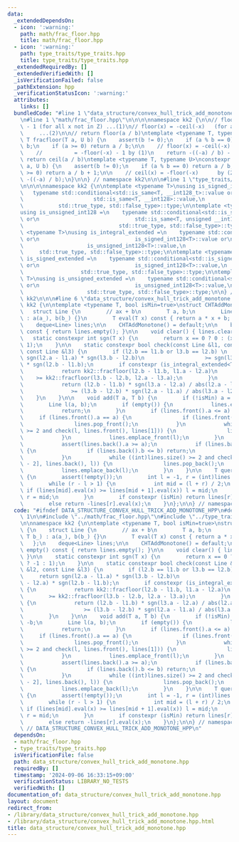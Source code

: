 ```yaml
---
data:
  _extendedDependsOn:
  - icon: ':warning:'
    path: math/frac_floor.hpp
    title: math/frac_floor.hpp
  - icon: ':warning:'
    path: type_traits/type_traits.hpp
    title: type_traits/type_traits.hpp
  _extendedRequiredBy: []
  _extendedVerifiedWith: []
  _isVerificationFailed: false
  _pathExtension: hpp
  _verificationStatusIcon: ':warning:'
  attributes:
    links: []
  bundledCode: "#line 1 \"data_structure/convex_hull_trick_add_monotone.hpp\"\n\n\n\
    \n#line 1 \"math/frac_floor.hpp\"\n\n\n\nnamespace kk2 {\n\n// floor(x) = ceil(x)\
    \ - 1 (for all x not in Z) ...(1)\n// floor(x) = -ceil(-x)   (for all x)     \
    \     ...(2)\n\n// return floor(a / b)\ntemplate <typename T, typename U>\nconstexpr\
    \ T fracfloor(T a, U b) {\n    assert(b != 0);\n    if (a % b == 0) return a /\
    \ b;\n    if (a >= 0) return a / b;\n\n    // floor(x) = -ceil(-x)      by (2)\n\
    \    //          = -floor(-x) - 1 by (1)\n    return -((-a) / b) - 1;\n}\n\n//\
    \ return ceil(a / b)\ntemplate <typename T, typename U>\nconstexpr T fracceil(T\
    \ a, U b) {\n    assert(b != 0);\n    if (a % b == 0) return a / b;\n    if (a\
    \ >= 0) return a / b + 1;\n\n    // ceil(x) = -floor(-x)      by (2)\n    return\
    \ -((-a) / b);\n}\n\n} // namespace kk2\n\n\n#line 1 \"type_traits/type_traits.hpp\"\
    \n\n\n\nnamespace kk2 {\n\ntemplate <typename T>\nusing is_signed_int128 =\n \
    \   typename std::conditional<std::is_same<T, __int128_t>::value or\n        \
    \                      std::is_same<T, __int128>::value,\n                   \
    \           std::true_type, std::false_type>::type;\n\ntemplate <typename T>\n\
    using is_unsigned_int128 =\n    typename std::conditional<std::is_same<T, __uint128_t>::value\
    \ or\n                              std::is_same<T, unsigned __int128>::value,\n\
    \                              std::true_type, std::false_type>::type;\n\ntemplate\
    \ <typename T>\nusing is_integral_extended =\n    typename std::conditional<std::is_integral<T>::value\
    \ or\n                              is_signed_int128<T>::value or\n          \
    \                    is_unsigned_int128<T>::value,\n                         \
    \     std::true_type, std::false_type>::type;\n\ntemplate <typename T>\nusing\
    \ is_signed_extended =\n    typename std::conditional<std::is_signed<T>::value\
    \ or\n                              is_signed_int128<T>::value,\n            \
    \                  std::true_type, std::false_type>::type;\n\ntemplate <typename\
    \ T>\nusing is_unsigned_extended =\n    typename std::conditional<std::is_unsigned<T>::value\
    \ or\n                              is_unsigned_int128<T>::value,\n          \
    \                    std::true_type, std::false_type>::type;\n\n} // namespace\
    \ kk2\n\n\n#line 6 \"data_structure/convex_hull_trick_add_monotone.hpp\"\n\nnamespace\
    \ kk2 {\n\ntemplate <typename T, bool isMin=true>\nstruct CHTAddMonotone {\n \
    \   struct Line {\n        // ax + b\n        T a, b;\n        Line(T a_, T b_)\
    \ : a(a_), b(b_) {}\n        T eval(T x) const { return a * x + b; }\n    };\n\
    \    deque<Line> lines;\n\n    CHTAddMonotone() = default;\n\n    bool empty()\
    \ const { return lines.empty(); }\n\n    void clear() { lines.clear(); }\n\n \
    \   static constexpr int sgn(T x) {\n        return x == 0 ? 0 : (x < 0 ? -1 :\
    \ 1);\n    }\n\n    static constexpr bool check(const Line &l1, const Line &l2,\
    \ const Line &l3) {\n        if (l2.b == l1.b or l3.b == l2.b) \n            return\
    \ sgn(l2.a - l1.a) * sgn(l3.b - l2.b)\n                   >= sgn(l3.a - l2.a)\
    \ * sgn(l2.b - l1.b);\n        if constexpr (is_integral_extended<T>::value) {\n\
    \            return kk2::fracfloor(l2.b - l1.b, l1.a - l2.a)\n               \
    \    >= kk2::fracfloor(l3.b - l2.b, l2.a - l3.a);\n        }\n        else {\n\
    \            return (l2.b - l1.b) * sgn(l3.a - l2.a) / abs(l2.a - l1.a)\n    \
    \               >= (l3.b - l2.b) * sgn(l2.a - l1.a) / abs(l3.a - l2.a);\n    \
    \    }\n    }\n\n    void add(T a, T b) {\n        if (!isMin) a = -a, b = -b;\n\
    \        Line l(a, b);\n        if (empty()) {\n            lines.emplace_back(l);\n\
    \            return;\n        }\n        if (lines.front().a <= a) {\n       \
    \     if (lines.front().a == a) {\n                if (lines.front().b <= b) return;\n\
    \                lines.pop_front();\n            }\n            while ((int)lines.size()\
    \ >= 2 and check(l, lines.front(), lines[1])) {\n                lines.pop_front();\n\
    \            }\n            lines.emplace_front(l);\n        }\n        else {\n\
    \            assert(lines.back().a >= a);\n            if (lines.back().a == a)\
    \ {\n                if (lines.back().b <= b) return;\n                lines.pop_back();\n\
    \            }\n            while ((int)lines.size() >= 2 and check(lines[lines.size()\
    \ - 2], lines.back(), l)) {\n                lines.pop_back();\n            }\n\
    \            lines.emplace_back(l);\n        }\n    }\n\n    T query(T x) const\
    \ {\n        assert(!empty());\n        int l = -1, r = (int)lines.size() - 1;\n\
    \        while (r - l > 1) {\n            int mid = (l + r) / 2;\n           \
    \ if (lines[mid].eval(x) >= lines[mid + 1].eval(x)) l = mid;\n            else\
    \ r = mid;\n        }\n        if constexpr (isMin) return lines[r].eval(x);\n\
    \        else return -lines[r].eval(x);\n    }\n};\n\n} // namespace kk2\n\n\n"
  code: "#ifndef DATA_STRUCTURE_CONVEX_HULL_TRICK_ADD_MONOTONE_HPP\n#define DATA_STRUCTURE_CONVEX_HULL_TRICK_ADD_MONOTONE_HPP\
    \ 1\n\n#include \"../math/frac_floor.hpp\"\n#include \"../type_traits/type_traits.hpp\"\
    \n\nnamespace kk2 {\n\ntemplate <typename T, bool isMin=true>\nstruct CHTAddMonotone\
    \ {\n    struct Line {\n        // ax + b\n        T a, b;\n        Line(T a_,\
    \ T b_) : a(a_), b(b_) {}\n        T eval(T x) const { return a * x + b; }\n \
    \   };\n    deque<Line> lines;\n\n    CHTAddMonotone() = default;\n\n    bool\
    \ empty() const { return lines.empty(); }\n\n    void clear() { lines.clear();\
    \ }\n\n    static constexpr int sgn(T x) {\n        return x == 0 ? 0 : (x < 0\
    \ ? -1 : 1);\n    }\n\n    static constexpr bool check(const Line &l1, const Line\
    \ &l2, const Line &l3) {\n        if (l2.b == l1.b or l3.b == l2.b) \n       \
    \     return sgn(l2.a - l1.a) * sgn(l3.b - l2.b)\n                   >= sgn(l3.a\
    \ - l2.a) * sgn(l2.b - l1.b);\n        if constexpr (is_integral_extended<T>::value)\
    \ {\n            return kk2::fracfloor(l2.b - l1.b, l1.a - l2.a)\n           \
    \        >= kk2::fracfloor(l3.b - l2.b, l2.a - l3.a);\n        }\n        else\
    \ {\n            return (l2.b - l1.b) * sgn(l3.a - l2.a) / abs(l2.a - l1.a)\n\
    \                   >= (l3.b - l2.b) * sgn(l2.a - l1.a) / abs(l3.a - l2.a);\n\
    \        }\n    }\n\n    void add(T a, T b) {\n        if (!isMin) a = -a, b =\
    \ -b;\n        Line l(a, b);\n        if (empty()) {\n            lines.emplace_back(l);\n\
    \            return;\n        }\n        if (lines.front().a <= a) {\n       \
    \     if (lines.front().a == a) {\n                if (lines.front().b <= b) return;\n\
    \                lines.pop_front();\n            }\n            while ((int)lines.size()\
    \ >= 2 and check(l, lines.front(), lines[1])) {\n                lines.pop_front();\n\
    \            }\n            lines.emplace_front(l);\n        }\n        else {\n\
    \            assert(lines.back().a >= a);\n            if (lines.back().a == a)\
    \ {\n                if (lines.back().b <= b) return;\n                lines.pop_back();\n\
    \            }\n            while ((int)lines.size() >= 2 and check(lines[lines.size()\
    \ - 2], lines.back(), l)) {\n                lines.pop_back();\n            }\n\
    \            lines.emplace_back(l);\n        }\n    }\n\n    T query(T x) const\
    \ {\n        assert(!empty());\n        int l = -1, r = (int)lines.size() - 1;\n\
    \        while (r - l > 1) {\n            int mid = (l + r) / 2;\n           \
    \ if (lines[mid].eval(x) >= lines[mid + 1].eval(x)) l = mid;\n            else\
    \ r = mid;\n        }\n        if constexpr (isMin) return lines[r].eval(x);\n\
    \        else return -lines[r].eval(x);\n    }\n};\n\n} // namespace kk2\n\n#endif\
    \ // DATA_STRUCTURE_CONVEX_HULL_TRICK_ADD_MONOTONE_HPP\n"
  dependsOn:
  - math/frac_floor.hpp
  - type_traits/type_traits.hpp
  isVerificationFile: false
  path: data_structure/convex_hull_trick_add_monotone.hpp
  requiredBy: []
  timestamp: '2024-09-06 16:33:15+09:00'
  verificationStatus: LIBRARY_NO_TESTS
  verifiedWith: []
documentation_of: data_structure/convex_hull_trick_add_monotone.hpp
layout: document
redirect_from:
- /library/data_structure/convex_hull_trick_add_monotone.hpp
- /library/data_structure/convex_hull_trick_add_monotone.hpp.html
title: data_structure/convex_hull_trick_add_monotone.hpp
---
```

